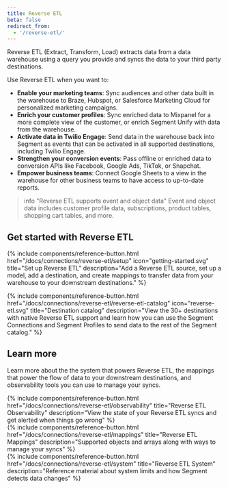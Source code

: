 ```yaml
---
title: Reverse ETL
beta: false
redirect_from:
  - '/reverse-etl/'
---
```


Reverse ETL (Extract, Transform, Load) extracts data from a data warehouse using a query you provide and syncs the data to your third party destinations. 

Use Reverse ETL when you want to:
* **Enable your marketing teams**: Sync audiences and other data built in the warehouse to Braze, Hubspot, or Salesforce Marketing Cloud for personalized marketing campaigns.
* **Enrich your customer profiles**: Sync enriched data to Mixpanel for a more complete view of the customer, or enrich Segment Unify with data from the warehouse.
* **Activate data in Twilio Engage**: Send data in the warehouse back into Segment as events that can be activated in all supported destinations, including Twilio Engage.
* **Strengthen your conversion events**: Pass offline or enriched data to conversion APIs like Facebook, Google Ads, TikTok, or Snapchat.
* **Empower business teams**: Connect Google Sheets to a view in the warehouse for other business teams to have access to up-to-date reports.

> info "Reverse ETL supports event and object data"
> Event and object data includes customer profile data, subscriptions, product tables, shopping cart tables, and more.


## Get started with Reverse ETL

<div class="double">
  {% include components/reference-button.html
    href="/docs/connections/reverse-etl/setup"
    icon="getting-started.svg"
    title="Set up Reverse ETL"
    description="Add a Reverse ETL source, set up a model, add a destination, and create mappings to transfer data from your warehouse to your downstream destinations."
  %}
  
  {% include components/reference-button.html
    href="/docs/connections/reverse-etl/reverse-etl-catalog"
    icon="reverse-etl.svg"
    title="Destination catalog"
    description="View the 30+ destinations with native Reverse ETL support and learn how you can use the Segment Connections and Segment Profiles to send data to the rest of the Segment catalog."
  %}
</div>

## Learn more

Learn more about the the system that powers Reverse ETL, the mappings that power the flow of data to your downstream destinations, and observability tools you can use to manage your syncs.

<div class="flex flex--wrap gutter gutter--large">
  <div class="flex__column flex__column--12 flex__column--4@medium">
    {% include components/reference-button.html
      href="/docs/connections/reverse-etl/observability"
      title="Reverse ETL Observability"
      description="View the state of your Reverse ETL syncs and get alerted when things go wrong"
    %}
  </div>

  <div class="flex__column flex__column--12 flex__column--4@medium">
    {% include components/reference-button.html
      href="/docs/connections/reverse-etl/mappings"
      title="Reverse ETL Mappings"
      description="Supported objects and arrays along with ways to manage your syncs"
    %}
  </div>

  <div class="flex__column flex__column--12 flex__column--4@medium">
    {% include components/reference-button.html
      href="/docs/connections/reverse-etl/system"
      title="Reverse ETL System"
      description="Reference material about system limits and how Segment detects data changes"
    %}
  </div>
</div>